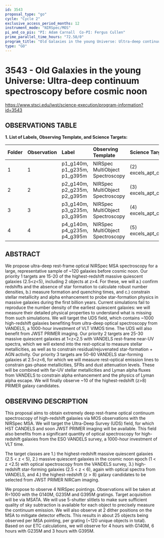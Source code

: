```yaml
---
id: 3543
proposal_type: "go"
cycle: "Cycle 2"
exclusive_access_period_months: 12
instrument_mode: "NIRSpec/MOS"
pi_and_co_pis: "PI: Adam Carnall  Co-PI: Fergus Cullen"
prime_parallel_time_hours: "72.58/0"
program_title: "Old Galaxies in the young Universe: Ultra-deep continuum spectroscopy before cosmic noon"
type: "GO"
---
```

# 3543 - Old Galaxies in the young Universe: Ultra-deep continuum spectroscopy before cosmic noon
https://www.stsci.edu/jwst/science-execution/program-information?id=3543
## OBSERVATIONS TABLE
**1. List of Labels, Observing Template, and Science Targets:**

| Folder | Observation | Label                                   | Observing Template                | Science Target                     |
| :----- | :---------- | :-------------------------------------- | :-------------------------------- | :--------------------------------- |
| 1      | 1           | p1_g140m, p1_g235m, p1_g395m           | NIRSpec MultiObject Spectroscopy  | (2) excels_apt_cat_pointing_1      |
| 2      | 2           | p2_g140m, p2_g235m, p2_g395m           | NIRSpec MultiObject Spectroscopy  | (3) excels_apt_cat_pointing_2      |
| 3      | 3           | p3_g140m, p3_g235m, p3_g395m           | NIRSpec MultiObject Spectroscopy  | (4) excels_apt_cat_pointing_3      |
| 4      | 4           | p4_g140m, p4_g235m, p4_g395m           | NIRSpec MultiObject Spectroscopy  | (5) excels_apt_cat_pointing_4      |

## ABSTRACT

We propose ultra-deep rest-frame optical NIRSpec MSA spectroscopy for a large, representative sample of ~120 galaxies before cosmic noon. Our priority 1 targets are 15-20 of the highest-redshift massive quiescent galaxies (2.5<z<5), including 2 objects at z>4. For these, we will a.) confirm redshifts and the absence of star formation to calculate robust number densities, b.) measure formation and quenching times, and c.) constrain stellar metallicity and alpha enhancement to probe star-formation physics in massive galaxies during the first billion years. Current simulations fail to reproduce the number density of the earliest quiescent galaxies: we will measure their detailed physical properties to understand what is missing from such simulations. We will target the UDS field, which contains ~1000 high-redshift galaxies benefiting from ultra-deep optical spectroscopy from VANDELS, a 1000-hour investment of VLT VIMOS time. The UDS will also benefit from JWST PRIMER imaging. Our priority 2 targets are 25-30 massive quiescent galaxies at 1<z<2.5 with VANDELS rest-frame near-UV spectra, which we will extend into the rest-optical to measure stellar metallicities, as well as to constrain residual/rejuvenated star-formation + AGN activity. Our priority 3 targets are 50-60 VANDELS star-forming galaxies at 2.5<z<6, for which we will measure rest-optical emission lines to constrain gas-phase metallicities, SFRs and dust attenuation levels. These will be combined with far-UV stellar metallicities and Lyman alpha fluxes from VANDELS to constrain alpha enhancement and the physics of Lyman alpha escape. We will finally observe ~10 of the highest-redshift (z>8) PRIMER galaxy candidates.

## OBSERVING DESCRIPTION

This proposal aims to obtain extremely deep rest-frame optical continuum spectroscopy of high-redshift galaxies via MOS observations with the NIRSpec MSA. We will target the Ultra-Deep Survey (UDS) field, for which HST CANDELS and soon JWST PRIMER imaging will be available. This field also benefits from a significant quantity of optical spectroscopy for high-redshift galaxies from the ESO VANDELS survey, a 1000-hour investment of VLT time.

The target classes are 1.) the highest-redshift massive quiescent galaxies (2.5 < z < 5), 2.) massive quiescent galaxies in the cosmic noon epoch (1 < z <2.5) with optical spectroscopy from the VANDELS survey, 3.) high-redshift star-forming galaxies (2.5 < z < 6), again with optical spectra from VANDELS, and 4.) the highest-redshift (z > 8) galaxy candidates to be selected from JWST PRIMER NIRCam imaging.

We propose to observe 4 NIRSpec pointings. Observations will be taken at R=1000 with the G140M, G235M and G395M gratings. Target acquisition will be via MSATA. We will use 5-shutter slitlets to make sure sufficient quality of sky subtraction is available for each object to precisely measure the continuum emission. We will also observe at 2 dither positions on the MSA to mitigate detector effects. This results in about 25 objects being observed per MSA pointing, per grating (~120 unique objects in total). Based on our ETC calculations, we will observe for 4 hours with G140M, 6 hours with G235M and 3 hours with G395M.